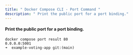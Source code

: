 ```yaml
---
title: " Docker Compose CLI - Port Command "
description: " Print the public port for a port binding."
---
```


#### Print the public port for a port binding.

```
docker compose port result 80
0.0.0.0:5001
➜  example-voting-app git:(main) 

```


